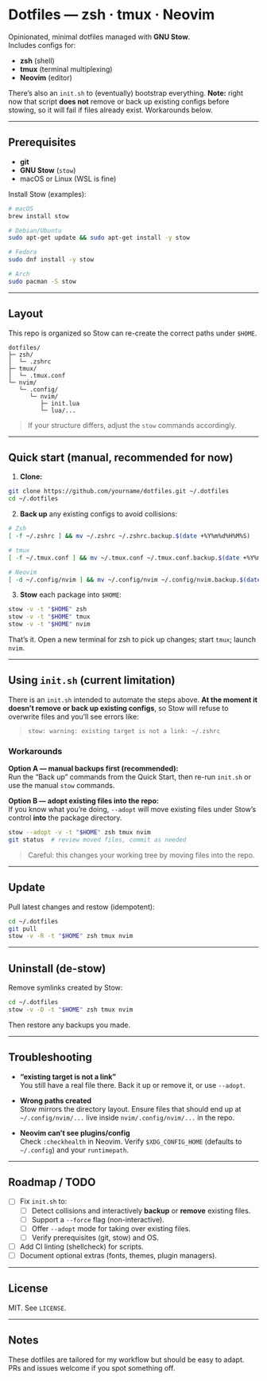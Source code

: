 # Dotfiles — zsh · tmux · Neovim

Opinionated, minimal dotfiles managed with **GNU Stow**.  
Includes configs for:

- **zsh** (shell)
- **tmux** (terminal multiplexing)
- **Neovim** (editor)

There’s also an `init.sh` to (eventually) bootstrap everything. **Note:** right now that script **does not** remove or back up existing configs before stowing, so it will fail if files already exist. Workarounds below.

---

## Prerequisites

- **git**
- **GNU Stow** (`stow`)
- macOS or Linux (WSL is fine)

Install Stow (examples):
```bash
# macOS
brew install stow

# Debian/Ubuntu
sudo apt-get update && sudo apt-get install -y stow

# Fedora
sudo dnf install -y stow

# Arch
sudo pacman -S stow
```

---

## Layout

This repo is organized so Stow can re-create the correct paths under `$HOME`.

```
dotfiles/
├─ zsh/
│  └─ .zshrc
├─ tmux/
│  └─ .tmux.conf
└─ nvim/
   └─ .config/
      └─ nvim/
         ├─ init.lua
         └─ lua/...
```

> If your structure differs, adjust the `stow` commands accordingly.

---

## Quick start (manual, recommended for now)

1) **Clone:**
```bash
git clone https://github.com/yourname/dotfiles.git ~/.dotfiles
cd ~/.dotfiles
```

2) **Back up** any existing configs to avoid collisions:
```bash
# Zsh
[ -f ~/.zshrc ] && mv ~/.zshrc ~/.zshrc.backup.$(date +%Y%m%d%H%M%S)

# tmux
[ -f ~/.tmux.conf ] && mv ~/.tmux.conf ~/.tmux.conf.backup.$(date +%Y%m%d%H%M%S)

# Neovim
[ -d ~/.config/nvim ] && mv ~/.config/nvim ~/.config/nvim.backup.$(date +%Y%m%d%H%M%S)
```

3) **Stow** each package into `$HOME`:
```bash
stow -v -t "$HOME" zsh
stow -v -t "$HOME" tmux
stow -v -t "$HOME" nvim
```

That’s it. Open a new terminal for zsh to pick up changes; start `tmux`; launch `nvim`.

---

## Using `init.sh` (current limitation)

There is an `init.sh` intended to automate the steps above. **At the moment it doesn’t remove or back up existing configs**, so Stow will refuse to overwrite files and you’ll see errors like:

> `stow: warning: existing target is not a link: ~/.zshrc`

### Workarounds

**Option A — manual backups first (recommended):**  
Run the “Back up” commands from the Quick Start, then re-run `init.sh` or use the manual `stow` commands.

**Option B — adopt existing files into the repo:**  
If you know what you’re doing, `--adopt` will move existing files under Stow’s control **into** the package directory.
```bash
stow --adopt -v -t "$HOME" zsh tmux nvim
git status  # review moved files, commit as needed
```
> Careful: this changes your working tree by moving files into the repo.

---

## Update

Pull latest changes and restow (idempotent):
```bash
cd ~/.dotfiles
git pull
stow -v -R -t "$HOME" zsh tmux nvim
```

---

## Uninstall (de-stow)

Remove symlinks created by Stow:
```bash
cd ~/.dotfiles
stow -v -D -t "$HOME" zsh tmux nvim
```
Then restore any backups you made.

---

## Troubleshooting

- **“existing target is not a link”**  
  You still have a real file there. Back it up or remove it, or use `--adopt`.

- **Wrong paths created**  
  Stow mirrors the directory layout. Ensure files that should end up at `~/.config/nvim/...` live inside `nvim/.config/nvim/...` in the repo.

- **Neovim can’t see plugins/config**  
  Check `:checkhealth` in Neovim. Verify `$XDG_CONFIG_HOME` (defaults to `~/.config`) and your `runtimepath`.

---

## Roadmap / TODO

- [ ] Fix `init.sh` to:
  - [ ] Detect collisions and interactively **backup** or **remove** existing files.
  - [ ] Support a `--force` flag (non-interactive).
  - [ ] Offer `--adopt` mode for taking over existing files.
  - [ ] Verify prerequisites (git, stow) and OS.
- [ ] Add CI linting (shellcheck) for scripts.
- [ ] Document optional extras (fonts, themes, plugin managers).

---

## License

MIT. See `LICENSE`.

---

## Notes

These dotfiles are tailored for my workflow but should be easy to adapt. PRs and issues welcome if you spot something off.
